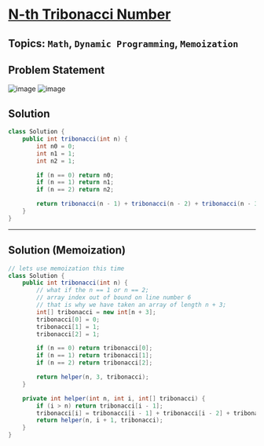 # [N-th Tribonacci Number](https://leetcode.com/problems/n-th-tribonacci-number/description/)
## Topics: `Math`, `Dynamic Programming`, `Memoization`
## Problem Statement
![image](https://github.com/SiddhantKumarMaurya/LeetCode_Questions/assets/107787014/49187123-ecc1-4b40-9018-266228f9be40)
![image](https://github.com/SiddhantKumarMaurya/LeetCode_Questions/assets/107787014/a4baebbf-3327-44ba-8f23-df36bef2e289)
## Solution
```java
class Solution {
    public int tribonacci(int n) {
        int n0 = 0;
        int n1 = 1;
        int n2 = 1;

        if (n == 0) return n0;
        if (n == 1) return n1;
        if (n == 2) return n2;

        return tribonacci(n - 1) + tribonacci(n - 2) + tribonacci(n - 3);
    }
}
```
---
## Solution (Memoization)
```java
// lets use memoization this time
class Solution {
    public int tribonacci(int n) {
        // what if the n == 1 or n == 2;
        // array index out of bound on line number 6
        // that is why we have taken an array of length n + 3;
        int[] tribonacci = new int[n + 3];
        tribonacci[0] = 0;
        tribonacci[1] = 1;
        tribonacci[2] = 1;

        if (n == 0) return tribonacci[0];
        if (n == 1) return tribonacci[1];
        if (n == 2) return tribonacci[2];

        return helper(n, 3, tribonacci);
    }

    private int helper(int n, int i, int[] tribonacci) {
        if (i > n) return tribonacci[i - 1];
        tribonacci[i] = tribonacci[i - 1] + tribonacci[i - 2] + tribonacci[i - 3];
        return helper(n, i + 1, tribonacci);
    }
}
```
